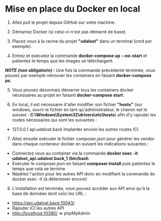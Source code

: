 # Mise en place du Docker en local

1. Allez pull le projet depuis GitHub sur votre machine.

2. Démarrez Docker (si celui-ci n'est pas démarré de base).

3. Placez vous à la racine du projet <b>"udalost"</b> dans un terminal (cmd par exemple).

4. Entrez et exécutez la commande <b>docker-compose up --no-start</b> et patientez le temps que les images se téléchargent.

<b><i>NOTE (non obligatoire) :</i></b> Une fois la commande précédente terminée, vous pouvez par exemple retrouver les containers en faisant <b>docker-compose ps</b>.

5. Vous pouvez désormais démarrer tous les containers docker nécessaires au projet en faisant <b>docker-compose start</b>.

6. En local, il est nécessaire d'aller modifier son fichier <b>"hosts"</b> (sur windows, ouvrir le fichier en tant qu'administrateur, le chemin est le suivant : <b>C:\Windows\System32\drivers\etc\hosts</b>) afin d'y rajouter les routes nécessaires qui sont les suivantes :

- 127.0.0.1 api.udalost.back
  Implanter encore les autres routes ICI

7. Allez ensuite exécuter le fichier composer.json pour générer les vendor dans chaque conteneur docker en suivant les indications suivantes :

- Connectez vous au container via la commande <b>docker exec -it udalost_api.udalost.back_1 /bin/bash</b>
- Exécuter le composer.json en faisant <b>composer install</b> puis patientez le temps que cela se termine
- Répétez l'action pour les autres API donc en modifiant la commande du docker exec -it (à déterminer encore)

8. L'installation est terminée, vous pouvez accéder aux API ainsi qu'à la base de données dont voici les URL :

- <a href="https://api.udalost.back:10043/">https://api.udalost.back:10043/</a>
- Rajouter ICI les autres API
- <a href="http://localhost:10380/">http://localhost:10380/</a> => phpMyAdmin

